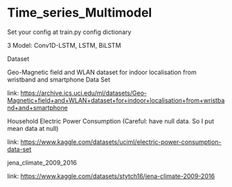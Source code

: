 # Time_series_Multimodel

Set your config at train.py config dictionary

3 Model: Conv1D-LSTM, LSTM, BiLSTM

Dataset


Geo-Magnetic field and WLAN dataset for indoor localisation from wristband and smartphone Data Set 

link: https://archive.ics.uci.edu/ml/datasets/Geo-Magnetic+field+and+WLAN+dataset+for+indoor+localisation+from+wristband+and+smartphone


Household Electric Power Consumption (Careful: have null data. So I put mean data at null)

link: https://www.kaggle.com/datasets/uciml/electric-power-consumption-data-set


jena_climate_2009_2016

link: https://www.kaggle.com/datasets/stytch16/jena-climate-2009-2016

